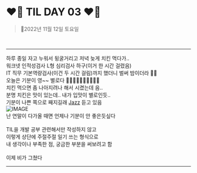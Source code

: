 # __❤️‍🔥 TIL DAY 03 ❤️‍🔥__

> 📆2022년 11월 12일 토요일

<br>

---

하루 종일 자고 누워서 뒹굴거리고 저녁 늦게 치킨 먹다가.. <br>
워크넷 인적성검사 L형 심리검사 하구(이거 한 시간 걸렸음) <br>
IT 직무 기본역량검사(이건 두 시간 걸림)까지 했더니 벌써 밤이더라 😮‍💨 <br>
오늘은 기분이 영~~ 별로다 👎🏻👎🏻👎🏻👎🏻👎🏻 <br>
치킨 먹으면 좀 나아지려나 해서 시켰는데 음.. <br>
분명 치킨은 맛이 있는데.. 내가 입맛이 별로인듯.. <br>
기분이 나쁜 쪽으로 째지길래
[Jazz](https://youtu.be/Vsw-ujh9I3c?t=4359)
듣고 있음 <br>
![IMAGE](https://postfiles.pstatic.net/MjAyMjAyMTNfNzYg/MDAxNjQ0NzUwMjk0NjYx.A5iInWbjoVqF3JuB7cjCqN6Migm9zZilYy8Fr00QYRgg.BNvbc4Oj0IsJk8U1JCYSblE-6ppJG0rf6vuARD8rsL4g.GIF.shinygirl822/SmartSelect%EF%BC%BF20220213%EF%BC%8D200334%EF%BC%BFYouTube.gif?type=w773)
<br>
난 연말이 다가올 때면 언제나 기분이 안 좋은듯싶다 <br>
<br>
TIL을 개발 공부 관련해서만 작성하지 않고 <br>
이렇게 상단에 주절주절 일기 쓰는 형식으로 <br>
내 생각이나 부족한 점, 궁금한 부분을 써보려고 함 <br>
<br>
이제 비가 그쳤다 <br>

---

<br>

<!-- bye -->
